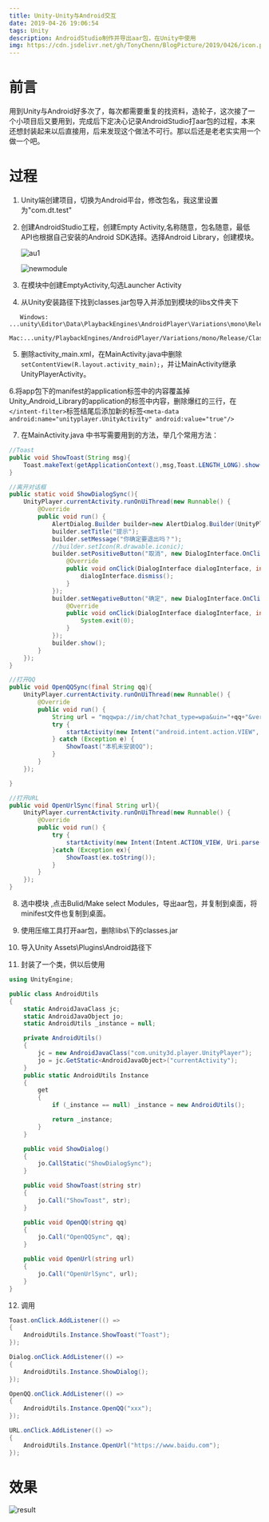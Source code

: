 ```yaml
---
title: Unity-Unity与Android交互
date: 2019-04-26 19:06:54
tags: Unity
description: AndroidStudio制作并导出aar包，在Unity中使用
img: https://cdn.jsdelivr.net/gh/TonyChenn/BlogPicture/2019/0426/icon.png
---
```

# 前言
用到Unity与Android好多次了，每次都需要重复的找资料，造轮子，这次接了一个小项目后又要用到，完成后下定决心记录AndroidStudio打aar包的过程，本来还想封装起来以后直接用，后来发现这个做法不可行。那以后还是老老实实用一个做一个吧。


# 过程
1. Unity端创建项目，切换为Android平台，修改包名，我这里设置为"com.dt.test"

2. 创建AndroidStudio工程，创建Empty Activity,名称随意，包名随意，最低API也根据自己安装的Android SDK选择。选择Android Library，创建模块。
   
   ![au1](https://cdn.jsdelivr.net/gh/TonyChenn/BlogPicture/2019/0426/au1.jpg)

   ![newmodule](https://cdn.jsdelivr.net/gh/TonyChenn/BlogPicture/2019/0426/newmodule.jpg)

3. 在模块中创建EmptyActivity,勾选<bold>Launcher Activity</bold>

4. 从Unity安装路径下找到classes.jar包导入并添加到模块的libs文件夹下
```
   Windows: ...unity\Editor\Data\PlaybackEngines\AndroidPlayer\Variations\mono\Release\Classes\classes.jar
   Mac:...unity/PlaybackEngines/AndroidPlayer/Variations/mono/Release/Classes/classes.jar
```
5. 删除activity_main.xml，在MainActivity.java中删除```setContentView(R.layout.activity_main);```，并让MainActivity继承UnityPlayerActivity。

6.将app包下的manifest的application标签中的内容覆盖掉Unity_Android_Library的application的标签中内容，删除爆红的三行，在```</intent-filter>```标签结尾后添加新的标签```<meta-data android:name="unityplayer.UnityActivity" android:value="true"/>```

7. 在MainActivity.java 中书写需要用到的方法，举几个常用方法：
```java
//Toast
public void ShowToast(String msg){
    Toast.makeText(getApplicationContext(),msg,Toast.LENGTH_LONG).show();
}

//离开对话框
public static void ShowDialogSync(){
    UnityPlayer.currentActivity.runOnUiThread(new Runnable() {
        @Override
        public void run() {
            AlertDialog.Builder builder=new AlertDialog.Builder(UnityPlayer.currentActivity);
            builder.setTitle("提示");
            builder.setMessage("你确定要退出吗？");
            //builder.setIcon(R.drawable.iconic);
            builder.setPositiveButton("取消", new DialogInterface.OnClickListener() {
                @Override
                public void onClick(DialogInterface dialogInterface, int i) {
                    dialogInterface.dismiss();
                }
            });
            builder.setNegativeButton("确定", new DialogInterface.OnClickListener() {
                @Override
                public void onClick(DialogInterface dialogInterface, int i) {
                    System.exit(0);
                }
            });
            builder.show();
        }
    });
}

//打开QQ
public void OpenQQSync(final String qq){
    UnityPlayer.currentActivity.runOnUiThread(new Runnable() {
        @Override
        public void run() {
            String url = "mqqwpa://im/chat?chat_type=wpa&uin="+qq+"&version=1";
            try {
                startActivity(new Intent("android.intent.action.VIEW", parse(url)));
            } catch (Exception e) {
                ShowToast("本机未安装QQ");
            }
        }
    });

}

//打开URL
public void OpenUrlSync(final String url){
    UnityPlayer.currentActivity.runOnUiThread(new Runnable() {
        @Override
        public void run() {
            try {
                startActivity(new Intent(Intent.ACTION_VIEW, Uri.parse(url)));
            }catch (Exception ex){
                ShowToast(ex.toString());
            }
        }
    });
}
```

8. 选中模块 ,点击Bulid/Make select Modules，导出aar包，并复制到桌面，将minifest文件也复制到桌面。

9. 使用压缩工具打开aar包，删除libs\下的classes.jar

10. 导入Unity Assets\Plugins\Android路径下

11. 封装了一个类，供以后使用
```csharp
using UnityEngine;

public class AndroidUtils
{
    static AndroidJavaClass jc;
    static AndroidJavaObject jo;
    static AndroidUtils _instance = null;

    private AndroidUtils()
    {
        jc = new AndroidJavaClass("com.unity3d.player.UnityPlayer");
        jo = jc.GetStatic<AndroidJavaObject>("currentActivity");
    }
    public static AndroidUtils Instance
    {
        get
        {
            if (_instance == null) _instance = new AndroidUtils();

            return _instance;
        }
    }

    public void ShowDialog()
    {
        jo.CallStatic("ShowDialogSync");
    }

    public void ShowToast(string str)
    {
        jo.Call("ShowToast", str);
    }

    public void OpenQQ(string qq)
    {
        jo.Call("OpenQQSync", qq);
    }

    public void OpenUrl(string url)
    {
        jo.Call("OpenUrlSync", url);
    }
}
```

12. 调用
```csharp
Toast.onClick.AddListener(() =>
{
    AndroidUtils.Instance.ShowToast("Toast");
});

Dialog.onClick.AddListener(() =>
{
    AndroidUtils.Instance.ShowDialog();
});

OpenQQ.onClick.AddListener(() =>
{
    AndroidUtils.Instance.OpenQQ("xxx");
});

URL.onClick.AddListener(() =>
{
    AndroidUtils.Instance.OpenUrl("https://www.baidu.com");
});
```
# 效果
![result](https://cdn.jsdelivr.net/gh/TonyChenn/BlogPicture/2019/0426/result.jpg)